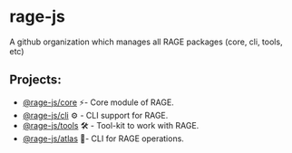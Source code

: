 # rage-js

A github organization which manages all RAGE packages (core, cli, tools, etc)

## Projects:
  - [@rage-js/core](https://github.com/rage-js/core) ⚡- Core module of RAGE.
  - [@rage-js/cli](https://github.com/rage-js/cli) ⚙️ - CLI support for RAGE.
  - [@rage-js/tools](https://github.com/rage-js/tools) 🛠️ - Tool-kit to work with RAGE.
  - [@rage-js/atlas](https://github.com/rage-js/atlas) 🧭- CLI for RAGE operations.
